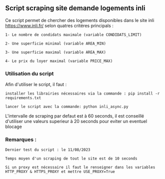 ## Script scraping site demande logements inli
Ce script permet de chercher des logements disponibles dans le site inli https://www.inli.fr/ selon quatres critéres principals :

    1- Le nombre de condidats maximale (variable CONDIDATS_LIMIT)

    2- Une superficie minimal (variable AREA_MIN)

    3- Une superficie maximal (variable AREA_MAX)

    4- Le prix du loyer maximal (variable PRICE_MAX)






###  Utilisation du script


Afin d'utiliser le script, il faut :

    installer les librairies nécessaires via la commande : pip install -r requirements.txt

    lancer le script avec la commande: python inli_async.py

L'intervalle de scraping par defaut est à 60 seconds, il est conseillé d'utiliser une valeurs superieur à 20 seconds pour eviter un eventuel blocage


### Remarques : 

    Dernier test du script : le 11/08/2023
    
    Temps moyen d'un scraping de tout le site est de 10 seconds
    
    Si un proxy est nécessaire il faut le renseigner dans les variables HTTP_PROXY & HTTPS_PROXY et mettre USE_PROXY=True 